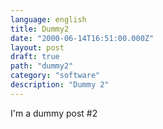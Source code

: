 ```yaml
---
language: english
title: Dummy2
date: "2000-06-14T16:51:00.000Z"
layout: post
draft: true
path: "dummy2"
category: "software"
description: "Dummy 2"
---
```


I'm a dummy post #2